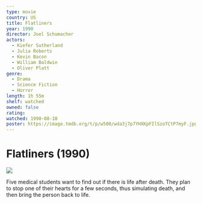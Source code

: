```yaml
---
type: movie
country: US
title: Flatliners
year: 1990
director: Joel Schumacher
actors:
  - Kiefer Sutherland
  - Julia Roberts
  - Kevin Bacon
  - William Baldwin
  - Oliver Platt
genre:
  - Drama
  - Science Fiction
  - Horror
length: 1h 55m
shelf: watched
owned: false
rating:
watched: 1990-08-10
poster: https://image.tmdb.org/t/p/w500/wda3j7p7YHXKpFIlSzoTCtP7myF.jpg
---
```


# Flatliners (1990)

![](https://image.tmdb.org/t/p/w500/wda3j7p7YHXKpFIlSzoTCtP7myF.jpg)

Five medical students want to find out if there is life after death. They plan to stop one of their hearts for a few seconds, thus simulating death, and then bring the person back to life.